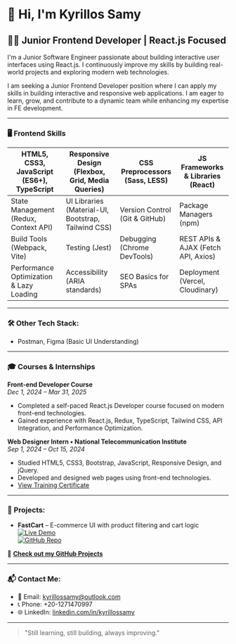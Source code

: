 # 👋 Hi, I'm Kyrillos Samy

## 🧑‍💻 Junior Frontend Developer | React.js Focused

I'm a Junior Software Engineer passionate about building interactive user interfaces using React.js. I continuously improve my skills by building real-world projects and exploring modern web technologies.

I am seeking a Junior Frontend Developer position where I can apply my skills in building interactive and responsive web applications. I am eager to learn, grow, and contribute to a dynamic team while enhancing my expertise in FE development.

---

### 🖥️ Frontend Skills

| HTML5, CSS3, JavaScript (ES6+), TypeScript | Responsive Design (Flexbox, Grid, Media Queries) | CSS Preprocessors (Sass, LESS) | JS Frameworks & Libraries (React) |
|-------------------------------|-------------------------------------------------|-------------------------------|-------------------------------------------------------|
| State Management (Redux, Context API) | UI Libraries (Material-UI, Bootstrap, Tailwind CSS) | Version Control (Git & GitHub) | Package Managers (npm)                         |
| Build Tools (Webpack, Vite) | Testing (Jest) | Debugging (Chrome DevTools) | REST APIs & AJAX (Fetch API, Axios)                   |
| Performance Optimization & Lazy Loading | Accessibility (ARIA standards) | SEO Basics for SPAs | Deployment (Vercel, Cloudinary)               |

---

### 🛠️ Other Tech Stack:
- Postman, Figma (Basic UI Understanding)

---

### 🎓 Courses & Internships

**Front-end Developer Course**  
*Dec 1, 2024 – Mar 31, 2025*  
- Completed a self-paced React.js Developer course focused on modern front-end technologies.  
- Gained experience with React.js, Redux, TypeScript, Tailwind CSS, API Integration, and Performance Optimization.

**Web Designer Intern • National Telecommunication Institute**  
*Sep 1, 2024 – Oct 15, 2024*  
- Studied HTML5, CSS3, Bootstrap, JavaScript, Responsive Design, and jQuery.  
- Developed and designed web pages using front-end technologies.
- [View Training Certificate](https://drive.google.com/file/d/12K8mGsA1Da_DFZUzpvCxlHYvpiwlMpe8/view?usp=drive_link)

---

### 📂 Projects:
- **FastCart** – E-commerce UI with product filtering and cart logic  
  [![Live Demo](https://img.shields.io/badge/Live%20Demo-FastCart-2E8B57?style=for-the-badge&logo=vercel&logoColor=white)](https://fast-cart-831t.vercel.app/)  
  [![GitHub Repo](https://img.shields.io/badge/GitHub%20Repo-FastCart-000?style=for-the-badge&logo=github)](https://github.com/Kyrillos-Samy1/FastCart)
  
🔗 **[Check out my GitHub Projects](https://github.com/Kyrillos-Samy1?tab=repositories)**

---

### 📬 Contact Me:
- 📧 Email: kyrillossamy@outlook.com  
- 📞 Phone: +20-1271470997  
- 🌐 LinkedIn: [linkedin.com/in/kyrillossamy](https://www.linkedin.com/in/kyrillos-samy-38b110222)

---

> "Still learning, still building, always improving."
